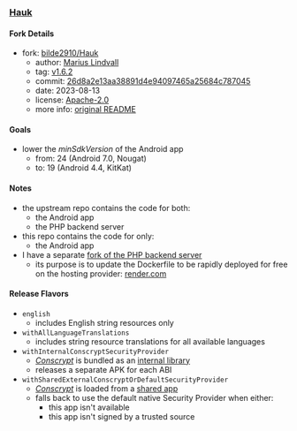 ### [Hauk](https://github.com/warren-bank/fork-Android-Hauk/tree/fork/v1.6.2/minsdk-19/main)

#### Fork Details

* fork: [bilde2910/Hauk](https://github.com/bilde2910/Hauk)
  - author: [Marius Lindvall](https://varden.info/)
  - tag: [v1.6.2](https://github.com/bilde2910/Hauk/releases/tag/v1.6.2)
  - commit: [26d8a2e13aa38891d4e94097465a25684c787045](https://github.com/bilde2910/Hauk/tree/26d8a2e13aa38891d4e94097465a25684c787045)
  - date: 2023-08-13
  - license: [Apache-2.0](./LICENSE)
  - more info: [original README](./README-original.md)

#### Goals

* lower the _minSdkVersion_ of the Android app
  - from: 24 (Android 7.0, Nougat)
  - to: 19 (Android 4.4, KitKat)

#### Notes

* the upstream repo contains the code for both:
  - the Android app
  - the PHP backend server
* this repo contains the code for only:
  - the Android app
* I have a separate [fork of the PHP backend server](https://github.com/warren-bank/render-web-services/tree/hauk)
  - its purpose is to update the Dockerfile to be rapidly deployed for free on the hosting provider: [render.com](https://render.com/docs/free)

#### Release Flavors

* `english`
  - includes English string resources only
* `withAllLanguageTranslations`
  - includes string resource translations for all available languages
* `withInternalConscryptSecurityProvider`
  - [_Conscrypt_](https://github.com/google/conscrypt/blob/2.5.2/CAPABILITIES.md) is bundled as an [internal library](https://github.com/google/conscrypt/releases/tag/2.5.2)
  - releases a separate APK for each ABI
* `withSharedExternalConscryptOrDefaultSecurityProvider`
  - [_Conscrypt_](https://github.com/google/conscrypt/blob/2.5.2/CAPABILITIES.md) is loaded from a [shared app](https://f-droid.org/packages/com.mendhak.conscryptprovider/)
  - falls back to use the default native Security Provider when either:
    * this app isn't available
    * this app isn't signed by a trusted source
